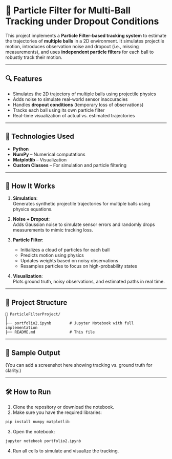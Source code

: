 # 🎯 Particle Filter for Multi-Ball Tracking under Dropout Conditions

This project implements a **Particle Filter-based tracking system** to estimate the trajectories of **multiple balls** in a 2D environment. It simulates projectile motion, introduces observation noise and dropout (i.e., missing measurements), and uses **independent particle filters** for each ball to robustly track their motion.

---

## 🔍 Features

- Simulates the 2D trajectory of multiple balls using projectile physics  
- Adds noise to simulate real-world sensor inaccuracies  
- Handles **dropout conditions** (temporary loss of observations)  
- Tracks each ball using its own particle filter  
- Real-time visualization of actual vs. estimated trajectories

---

## 🧠 Technologies Used

- **Python**
- **NumPy** – Numerical computations
- **Matplotlib** – Visualization
- **Custom Classes** – For simulation and particle filtering

---

## 🚀 How It Works

1. **Simulation**:  
   Generates synthetic projectile trajectories for multiple balls using physics equations.

2. **Noise + Dropout**:  
   Adds Gaussian noise to simulate sensor errors and randomly drops measurements to mimic tracking loss.

3. **Particle Filter**:  
   - Initializes a cloud of particles for each ball  
   - Predicts motion using physics  
   - Updates weights based on noisy observations  
   - Resamples particles to focus on high-probability states

4. **Visualization**:  
   Plots ground truth, noisy observations, and estimated paths in real time.

---

## 📂 Project Structure

```
📁 ParticleFilterProject/
│
├── portfolio2.ipynb        # Jupyter Notebook with full implementation
├── README.md               # This file
```

---

## 📸 Sample Output

(You can add a screenshot here showing tracking vs. ground truth for clarity.)

---

## 🛠️ How to Run

1. Clone the repository or download the notebook.  
2. Make sure you have the required libraries:

```bash
pip install numpy matplotlib
```

3. Open the notebook:

```bash
jupyter notebook portfolio2.ipynb
```

4. Run all cells to simulate and visualize the tracking.


